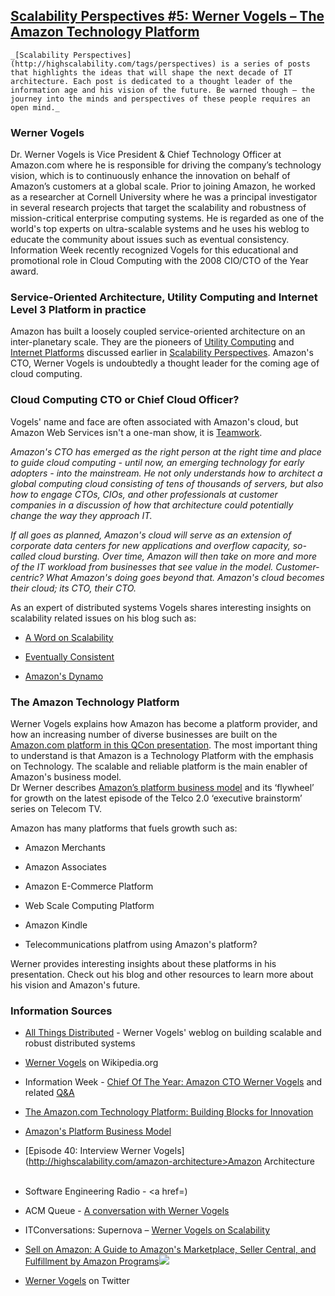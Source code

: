 ## [Scalability Perspectives #5: Werner Vogels – The Amazon Technology Platform](/blog/2008/12/30/scalability-perspectives-5-werner-vogels-the-amazon-technolo.html)

    

    _[Scalability Perspectives](http://highscalability.com/tags/perspectives) is a series of posts that highlights the ideas that will shape the next decade of IT architecture. Each post is dedicated to a thought leader of the information age and his vision of the future. Be warned though – the journey into the minds and perspectives of these people requires an open mind._  

### Werner Vogels

Dr. Werner Vogels is Vice President & Chief Technology Officer at Amazon.com where he is responsible for driving the company’s technology vision, which is to continuously enhance the innovation on behalf of Amazon’s customers at a global scale. Prior to joining Amazon, he worked as a researcher at Cornell University where he was a principal investigator in several research projects that target the scalability and robustness of mission-critical enterprise computing systems. He is regarded as one of the world's top experts on ultra-scalable systems and he uses his weblog to educate the community about issues such as eventual consistency. Information Week recently recognized Vogels for this educational and promotional role in Cloud Computing with the 2008 CIO/CTO of the Year award.  

### Service-Oriented Architecture, Utility Computing and Internet Level 3 Platform in practice

Amazon has built a loosely coupled service-oriented architecture on an inter-planetary scale. They are the pioneers of [Utility Computing](http://highscalability.com/scalability-perspectives-1-nicholas-carr-big-switch) and [Internet Platforms](http://highscalability.com/scalability-perspectives-3-marc-andreessen-internet-platforms) discussed earlier in [Scalability Perspectives](http://highscalability.com/tags/perspectives). Amazon's CTO, Werner Vogels is undoubtedly a thought leader for the coming age of cloud computing.  

### Cloud Computing CTO or Chief Cloud Officer?

Vogels' name and face are often associated with Amazon's cloud, but Amazon Web Services isn't a one-man show, it is [Teamwork](http://www.allthingsdistributed.com/2008/12/teamwork.html).  

<cite>Amazon's CTO has emerged as the right person at the right time and place to guide cloud computing - until now, an emerging technology for early adopters - into the mainstream. He not only understands how to architect a global computing cloud consisting of tens of thousands of servers, but also how to engage CTOs, CIOs, and other professionals at customer companies in a discussion of how that architecture could potentially change the way they approach IT.</cite>  

<cite>If all goes as planned, Amazon's cloud will serve as an extension of corporate data centers for new applications and overflow capacity, so-called cloud bursting. Over time, Amazon will then take on more and more of the IT workload from businesses that see value in the model. Customer-centric? What Amazon's doing goes beyond that. Amazon's cloud becomes their cloud; its CTO, their CTO.</cite>  

As an expert of distributed systems Vogels shares interesting insights on scalability related issues on his blog such as:  

*   [A Word on Scalability](http://www.allthingsdistributed.com/2006/03/a_word_on_scalability.html)

*   [Eventually Consistent](http://www.allthingsdistributed.com/2008/12/eventually_consistent.html)

*   [Amazon's Dynamo](http://www.allthingsdistributed.com/2007/10/amazons_dynamo.html)

### The Amazon Technology Platform

Werner Vogels explains how Amazon has become a platform provider, and how an increasing number of diverse businesses are built on the [Amazon.com platform in this QCon presentation](http://www.infoq.com/presentations/vogels-amazon-platform). The most important thing to understand is that Amazon is a Technology Platform with the emphasis on Technology. The scalable and reliable platform is the main enabler of Amazon's business model.  
Dr Werner describes [Amazon’s platform business model](http://innowave.blogspot.com/2008/12/amazons-platform-business-model.html) and its ‘flywheel’ for growth on the latest episode of the Telco 2.0 ‘executive brainstorm’ series on Telecom TV.  

Amazon has many platforms that fuels growth such as:  

*   Amazon Merchants

*   Amazon Associates

*   Amazon E-Commerce Platform

*   Web Scale Computing Platform

*   Amazon Kindle

*   Telecommunications platfrom using Amazon's platform?

Werner provides interesting insights about these platforms in his presentation. Check out his blog and other resources to learn more about his vision and Amazon's future.  

### Information Sources

*   [All Things Distributed](http://www.allthingsdistributed.com/) - Werner Vogels' weblog on building scalable and robust distributed systems

*   [Werner Vogels](http://en.wikipedia.org/wiki/Werner_Vogels) on Wikipedia.org

*   Information Week - [Chief Of The Year: Amazon CTO Werner Vogels](http://www.informationweek.com/news/management/interviews/showArticle.jhtml?articleID=212501217) and related [Q&A](http://www.informationweek.com/news/management/interviews/showArticle.jhtml?articleID=212501404)

*   [The Amazon.com Technology Platform: Building Blocks for Innovation](http://www.infoq.com/presentations/vogels-amazon-platform)  

*   [Amazon's Platform Business Model  
    ](http://innowave.blogspot.com/2008/12/amazons-platform-business-model.html)

*   [Episode 40: Interview Werner Vogels](http://highscalability.com/amazon-architecture>Amazon Architecture</a></li><br/><li>Software Engineering Radio - <a href=)

*   ACM Queue - [A conversation with Werner Vogels](http://queue.acm.org/detail.cfm?id=1142065)

*   ITConversations: Supernova – [Werner Vogels on Scalability](http://itc.conversationsnetwork.org/shows/detail1634.html)

*   [Sell on Amazon: A Guide to Amazon's Marketplace, Seller Central, and Fulfillment by Amazon Programs](http://www.amazon.com/gp/product/0977240649?ie=UTF8&tag=innoblog-20&linkCode=as2&camp=1789&creative=9325&creativeASIN=0977240649)![](http://www.assoc-amazon.com/e/ir?t=innoblog-20&l=as2&o=1&a=0977240649)  

*   [Werner Vogels](http://twitter.com/Werner) on Twitter

    